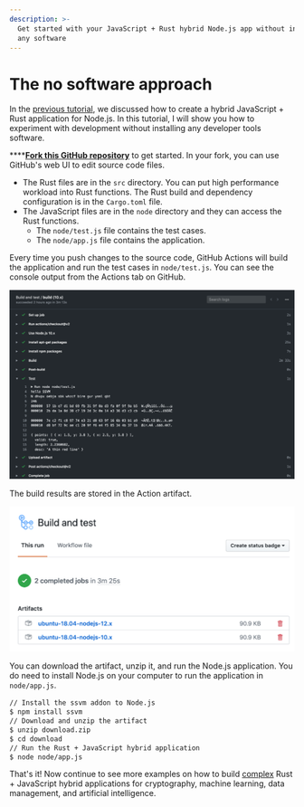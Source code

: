 ```yaml
---
description: >-
  Get started with your JavaScript + Rust hybrid Node.js app without installing
  any software
---
```


# The no software approach

In the [previous tutorial](./), we discussed how to create a hybrid JavaScript + Rust application for Node.js. In this tutorial, I will show you how to experiment with development without installing any developer tools software.

\*\*\*\*[**Fork this GitHub repository**](https://github.com/second-state/ssvm-nodejs-starter/fork) to get started. In your fork, you can use GitHub's web UI to edit source code files.

* The Rust files are in the `src` directory. You can put high performance workload into Rust functions. The Rust build and dependency configuration is in the `Cargo.toml` file.
* The JavaScript files are in the `node` directory and they can access the Rust functions.
  * The `node/test.js` file contains the test cases.
  * The `node/app.js` file contains the application.

Every time you push changes to the source code, GitHub Actions will build the application and run the test cases in `node/test.js`. You can see the console output from the Actions tab on GitHub.

![Console output captured in GitHub Actions](../../.gitbook/assets/github-actions-starter-01.png)

The build results are stored in the Action artifact. 

![The build artifacts in GitHub Actions](../../.gitbook/assets/github-actions-starter-02.png)

You can download the artifact, unzip it, and run the Node.js application. You do need to install Node.js on your computer to run the  application in `node/app.js`.

```text
// Install the ssvm addon to Node.js
$ npm install ssvm
// Download and unzip the artifact
$ unzip download.zip
$ cd download
// Run the Rust + JavaScript hybrid application
$ node node/app.js
```

That's it! Now continue to see more examples on how to build [complex](../rust-and-javascript/) Rust + JavaScript hybrid applications for cryptography, machine learning, data management, and artificial intelligence.


